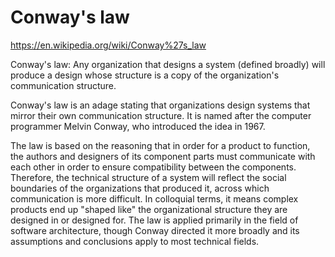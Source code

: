 # Conway's law

https://en.wikipedia.org/wiki/Conway%27s_law

Conway's law: Any organization that designs a system (defined broadly) will produce a design whose structure is a copy of the organization's communication structure.

Conway's law is an adage stating that organizations design systems that mirror their own communication structure. It is named after the computer programmer Melvin Conway, who introduced the idea in 1967.

The law is based on the reasoning that in order for a product to function, the authors and designers of its component parts must communicate with each other in order to ensure compatibility between the components. Therefore, the technical structure of a system will reflect the social boundaries of the organizations that produced it, across which communication is more difficult. In colloquial terms, it means complex products end up "shaped like" the organizational structure they are designed in or designed for. The law is applied primarily in the field of software architecture, though Conway directed it more broadly and its assumptions and conclusions apply to most technical fields. 
